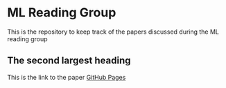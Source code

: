 # ML Reading Group
This is the repository to keep track of the papers discussed during the ML reading group

## The second largest heading

This is the link to the paper [GitHub Pages](https://pages.github.com/)
